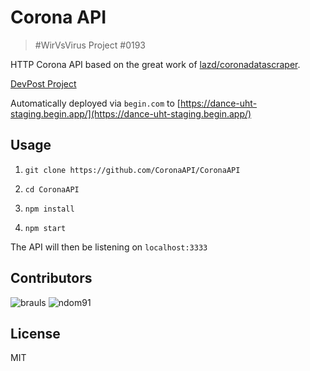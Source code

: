 # Corona API

> #WirVsVirus Project #0193

HTTP Corona API based on the great work of [lazd/coronadatascraper](https://github.com/lazd/coronadatascraper).

[DevPost Project](https://devpost.com/software/1_038_a_daten_0193_coronaapi)

Automatically deployed via `begin.com` to [https://dance-uht-staging.begin.app/](https://dance-uht-staging.begin.app/)

## Usage

1. `git clone https://github.com/CoronaAPI/CoronaAPI`

2. `cd CoronaAPI`

3. `npm install`

4. `npm start`

The API will then be listening on `localhost:3333`

## Contributors

![brauls](https://avatars.githubusercontent.com/u/6483465?v=2&s=128)
![ndom91](https://avatars.githubusercontent.com/u/7415984?v=2&s=128)

## License

MIT
